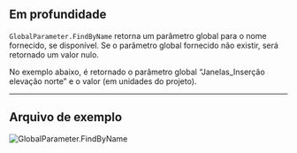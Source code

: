 ## Em profundidade
`GlobalParameter.FindByName` retorna um parâmetro global para o nome fornecido, se disponível. Se o parâmetro global fornecido não existir, será retornado um valor nulo.

No exemplo abaixo, é retornado o parâmetro global “Janelas_Inserção elevação norte” e o valor (em unidades do projeto).
___
## Arquivo de exemplo

![GlobalParameter.FindByName](./Revit.Elements.GlobalParameter.FindByName_img.jpg)
